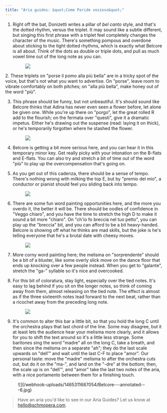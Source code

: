 ```yaml
---
title: "Aria guides: &quot;Come Paride vezzoso&quot;"
---
```


1. Right off the bat, Donizetti writes a pillar of *bel canto* style, and that's the dotted rhythm, versus the triplet. It may sound like a subtle different, but singing this first phrase with a triplet feel completely changes the character of the music. There's something pompous and overdone about sticking to the tight dotted rhythms, which is exactly what Belcore is all about. Think of the dots as double or triple dots, and pull as much vowel time out of the long note as you can.<figure data-type="image">![](/webhook-uploads/1465311641645/Belcore---annotated---1.jpg)
</figure>
2. These triplets on "porse il pomo alla più bella" are in a tricky spot of the voice, but that's not what you want to advertise. On "porse", leave room to vibrate comfortably on both pitches; on "alla più bella", make honey out of the word "più".

3. This phrase should be funny, but not unbeautiful. It's should sound like Belcore thinks that Adina has never even seen a flower before, let alone be given one. While you're up there on "porgo", let the great rolled R add to the flourish; on the fermata over "questi", give it a dramatic impetus. Either he's drawing out the suspense (read: laying it on thick), or he's temporarily forgotten where he stashed the flower.<figure data-type="image">![](/webhook-uploads/1465311650181/Belcore---annotated---2.jpg)
</figure>

4. Belcore is getting a bit more serious here, and you can hear it in this temporary minor key. Get really picky with your intonation on the B-flats and E-flats. You can also try and stretch a bit of time out of the word "più" to play up the overcompensation that's going on.

5. As you get out of this cadenza, there should be a sense of tempo. There's nothing wrong with milking the top E, but by "premio del mio", a conductor or pianist should feel you sliding back into tempo.<figure data-type="image">![](/webhook-uploads/1465311657760/Belcore---annotated---3.jpg)
</figure>

6. There are some fun word painting opportunities here, and the more you overdo it, the better it will be. There should be oodles of confidence in "Veggo chiaro", and you have the time to stretch the high D to make it sound a bit more "chiaro". On "ch'io fo breccia nel tuo petto", you can play up the "breccia" bit, and you can afford to be a bit heavy-handed. Belcore is showing off what he thinks are mad skills, but the joke is he's telling everyone that he's a brutal date with cheesy moves.<figure data-type="image">![](/webhook-uploads/1465311668952/Belcore---annotated---4.jpg)
</figure>

7. More corny word painting here; the melisma on "sorprendente" should be a bit of a bluster, like some overly slick move on the dance floor that ends up knocking over a few people instead. When you get to "galante", stretch the "ga-" syllable so it's nice and overcooked.

8. For this bit of coloratura, stay light, especially over the tied notes. It's easy to lag behind if you sit on the longer notes, so think of coming away from them, almost releasing on the tied note. The effect is almost as if the three sixteenth notes lead forward to the next beat, rather than a ricochet away from the preceding long note.<figure data-type="image">![](/webhook-uploads/1465311678153/Belcore---annotated---5.jpg)
</figure>

9. It's common to alter this bar a little bit, so that you hold the long C until the orchestra plays that last chord of the line. Some may disagree, but it at least lets the audience hear your melisma more clearly, and it allows for you to shift the text around so it's a little less strange. Some baritones sing the word "madre" all on the long C, take a breath, and then since the melisma on a separate "ah"; they do the last scale upwards on "dell'" and wait until the last C-F to place "amor". Our personal taste: move the "madre" melisma to after the orchestra cuts out, but do it on the "ma-", and land on the "-dre" at the bottom; then, the scale up is on "dell'", and "amor" take the last two notes of the aria, with a nice portamento between them for a finishing touch.

<figure data-type="image">![](/webhook-uploads/1465311687054/Belcore---annotated---6.jpg)
</figure>

>Have an aria you'd like to see in our Aria Guides? Let us know at [hello@schmopera.com](mailto:hello@schmopera.com).

